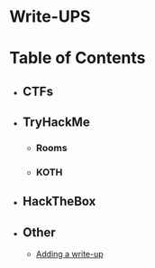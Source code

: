 <html>
<head>
<link rel="stylesheet" href="./assets/css/style.css">
</head>
<body>
<h1 class="title">Write-UPS</h1>


<h1 class="index">Table of Contents</h1>
<ul>
    <li>
        <h2 class="index-cats">CTFs</h2>
        <ul>
        </ul>
    </li>
    <li>
        <h2 class="index-cats">TryHackMe</h2>
        <ul>
            <li><h3 class="index-under-cats">Rooms</h3></li>
            <ul>
            </ul>
            <li><h3 class="index-under-cats">KOTH</h3></li>
        </ul>
    </li>
    <li>
        <h2 class="index-cats">HackTheBox</h2>
    </li>
    <li>
        <h2 class="index-cats">Other</h2>
        <ul>
            <li><a href="./add_writeup.md" class="list">Adding a write-up</a></li>
        </ul>
    </li>
</ul>
</body>
</html>
